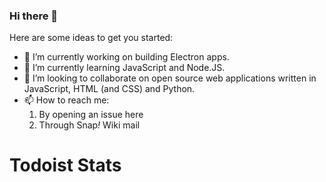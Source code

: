 ### Hi there 👋

Here are some ideas to get you started:

- 🔭 I’m currently working on building Electron apps.
- 🌱 I’m currently learning JavaScript and Node.JS.
- 👯 I’m looking to collaborate on open source web applications written in JavaScript, HTML (and CSS) and Python.
- 📫 How to reach me:
  1) By opening an issue here
  2) Through Snap<i>!</i> Wiki mail

# Todoist Stats

<!-- TODO-IST:START -->
<!-- TODO-IST:END -->
